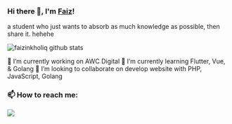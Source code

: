 ### Hi there 👋, I'm <a href="https://github.com/faizinkholiq">Faiz<a>!

a student who just wants to absorb as much knowledge as possible, then share it. hehehe<br/>

![faizinkholiq github stats](https://github-readme-stats.vercel.app/api?username=faizinkholiq&theme=react&show_icons=true)

🔭 I’m currently working on AWC Digital
🌱 I’m currently learning Flutter, Vue, & Golang
👯 I’m looking to collaborate on develop website with PHP, JavaScript, Golang

### 📫 How to reach me:
[<img src="https://img.shields.io/badge/Telegram-%40LoliOverflow-blue?style=flat&logo=appveyor">](https://t.me/faizinkholiq)

<!-- 💬 Ask me about Web Development -->
<!-- 📫 How to reach me: nasrunfaizinkholiq@gmail.com -->
<!-- 😄 Pronouns: faizin -->
<!-- - 🤔 I’m looking for help with ... -->
<!-- - ⚡ Fun fact: ... -->
